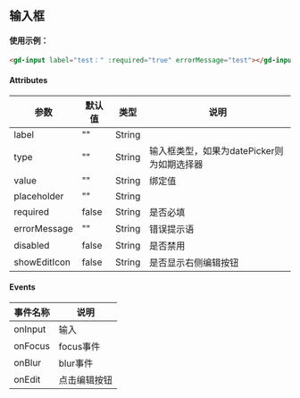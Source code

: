 ## 输入框

<gd-input label="test：" :required="true" errorMessage="test"></gd-input>
<script>
import gdInput from '@/components/Input/Input.vue'; 

export default {
  components: {

    gdInput,

  }
}
</script>

#### 使用示例：

``` html
<gd-input label="test：" :required="true" errorMessage="test"></gd-input>
```

#### Attributes

| 参数 | 默认值 | 类型 | 说明 |
| ----- | ------- | ---- | ---- |
| label | "" | String |  |
| type | "" | String | 输入框类型，如果为datePicker则为如期选择器 |
| value | "" | String | 绑定值 |
| placeholder | "" | String |  |
| required | false | String | 是否必填 |
| errorMessage | "" | String | 错误提示语 |
| disabled | false | String | 是否禁用 |
| showEditIcon | false | String | 是否显示右侧编辑按钮 |

#### Events

| 事件名称 | 说明 |
| ---- | ---- |
| onInput | 输入 |
| onFocus | focus事件 |
| onBlur | blur事件 |
| onEdit | 点击编辑按钮 |
